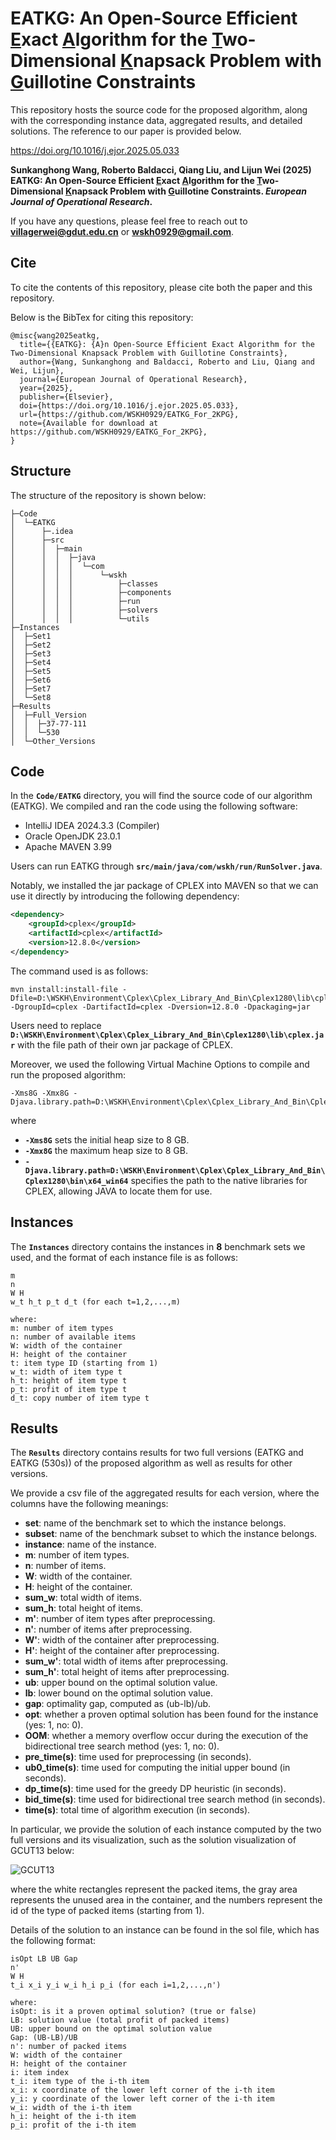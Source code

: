 # EATKG: An Open-Source Efficient <u>E</u>xact <u>A</u>lgorithm for the <u>T</u>wo-Dimensional <u>K</u>napsack Problem with <u>G</u>uillotine Constraints

This repository hosts the source code for the proposed algorithm, along with the corresponding instance data, aggregated results, and detailed solutions. The reference to our paper is provided below.

https://doi.org/10.1016/j.ejor.2025.05.033

**Sunkanghong Wang, Roberto Baldacci, Qiang Liu, and Lijun Wei (2025) EATKG: An Open-Source Efficient <u>E</u>xact <u>A</u>lgorithm for the <u>T</u>wo-Dimensional <u>K</u>napsack Problem with <u>G</u>uillotine Constraints. *European Journal of Operational Research*.**

If you have any questions, please feel free to reach out to **[villagerwei@gdut.edu.cn](mailto:villagerwei@gdut.edu.cn)** or **[wskh0929@gmail.com](mailto:wskh0929@gmail.com)**.

## Cite

To cite the contents of this repository, please cite both the paper and this repository.

Below is the BibTex for citing this repository:

```
@misc{wang2025eatkg,
  title={{EATKG}: {A}n Open-Source Efficient Exact Algorithm for the Two-Dimensional Knapsack Problem with Guillotine Constraints},
  author={Wang, Sunkanghong and Baldacci, Roberto and Liu, Qiang and Wei, Lijun},
  journal={European Journal of Operational Research},
  year={2025},
  publisher={Elsevier},
  doi={https://doi.org/10.1016/j.ejor.2025.05.033},
  url={https://github.com/WSKH0929/EATKG_For_2KPG},
  note={Available for download at https://github.com/WSKH0929/EATKG_For_2KPG},
}
```

## Structure

The structure of the repository is shown below:

```shell
├─Code
│  └─EATKG
│      ├─.idea
│      ├─src
│      │  ├─main
│      │  │  ├─java
│      │  │  │  └─com
│      │  │  │      └─wskh
│      │  │  │          ├─classes
│      │  │  │          ├─components
│      │  │  │          ├─run
│      │  │  │          ├─solvers
│      │  │  │          └─utils
├─Instances
│  ├─Set1
│  ├─Set2
│  ├─Set3
│  ├─Set4
│  ├─Set5
│  ├─Set6
│  ├─Set7
│  └─Set8
├─Results
│  ├─Full_Version
│  │  ├─37-77-111
│  │  └─530
│  └─Other_Versions
```

## Code

In the **`Code/EATKG`** directory, you will find the source code of our algorithm (EATKG). We compiled and ran the code using the following software:

- IntelliJ IDEA 2024.3.3 (Compiler)
- Oracle OpenJDK 23.0.1
- Apache MAVEN 3.99

Users can run EATKG through **`src/main/java/com/wskh/run/RunSolver.java`**.

Notably, we installed the jar package of CPLEX into MAVEN so that we can use it directly by introducing the following dependency:

```xml
<dependency>
    <groupId>cplex</groupId>
    <artifactId>cplex</artifactId>
    <version>12.8.0</version>
</dependency>
```

The command used is as follows:

```shell
mvn install:install-file -Dfile=D:\WSKH\Environment\Cplex\Cplex_Library_And_Bin\Cplex1280\lib\cplex.jar -DgroupId=cplex -DartifactId=cplex -Dversion=12.8.0 -Dpackaging=jar
```

Users need to replace **`D:\WSKH\Environment\Cplex\Cplex_Library_And_Bin\Cplex1280\lib\cplex.jar`** with the file path of their own jar package of CPLEX.

Moreover, we used the following Virtual Machine Options to compile and run the proposed algorithm:

```shell
-Xms8G -Xmx8G -Djava.library.path=D:\WSKH\Environment\Cplex\Cplex_Library_And_Bin\Cplex1280\bin\x64_win64
```

where

-  **`-Xms8G`** sets the initial heap size to 8 GB.
-  **`-Xmx8G`** the maximum heap size to 8 GB.
-  **`-Djava.library.path=D:\WSKH\Environment\Cplex\Cplex_Library_And_Bin\Cplex1280\bin\x64_win64`** specifies the path to the native libraries for CPLEX, allowing JAVA to locate them for use.

## Instances

The **`Instances`** directory contains the instances in **8** benchmark sets we used, and the format of each instance file is as follows:

```shell
m
n
W H
w_t h_t p_t d_t (for each t=1,2,...,m)

where:
m: number of item types
n: number of available items
W: width of the container
H: height of the container
t: item type ID (starting from 1)
w_t: width of item type t
h_t: height of item type t
p_t: profit of item type t
d_t: copy number of item type t
```

## Results

The **`Results`** directory contains results for two full versions (EATKG and EATKG (530s)) of the proposed algorithm as well as results for other versions.

We provide a csv file of the aggregated results for each version, where the columns have the following meanings:

- **set**: name of the benchmark set to which the instance belongs.
- **subset**: name of the benchmark subset to which the instance belongs.
- **instance**: name of the instance.
- **m**: number of item types.
- **n**: number of items.
- **W**: width of the container.
- **H**: height of the container.
- **sum_w**: total width of items.
- **sum_h**: total height of items.
- **m'**: number of item types after preprocessing.
- **n'**: number of items after preprocessing.
- **W'**: width of the container after preprocessing.
- **H'**: height of the container after preprocessing.
- **sum_w'**: total width of items after preprocessing.
- **sum_h'**: total height of items after preprocessing.
- **ub**: upper bound on the optimal solution value.
- **lb**: lower bound on the optimal solution value.
- **gap**: optimality gap, computed as (ub-lb)/ub.
- **opt**: whether a proven optimal solution has been found for the instance (yes: 1, no: 0).
- **OOM**: whether a memory overflow occur during the execution of the bidirectional tree search method (yes: 1, no: 0).
- **pre_time(s)**: time used for preprocessing (in seconds).
- **ub0_time(s)**: time used for computing the initial upper bound (in seconds).
- **dp_time(s)**: time used for the greedy DP heuristic (in seconds).
- **bid_time(s)**: time used for bidirectional tree search method (in seconds).
- **time(s)**: total time of algorithm execution (in seconds).

In particular, we provide the solution of each instance computed by the two full versions and its visualization, such as the solution visualization of GCUT13 below:

![GCUT13](https://picgo-wskh.oss-cn-guangzhou.aliyuncs.com/GCUT13.png)

where the white rectangles represent the packed items, the gray area represents the unused area in the container, and the numbers represent the id of the type of packed items (starting from 1).

Details of the solution to an instance can be found in the sol file, which has the following format:

```shell
isOpt LB UB Gap
n'
W H
t_i x_i y_i w_i h_i p_i (for each i=1,2,...,n')

where:
isOpt: is it a proven optimal solution? (true or false)
LB: solution value (total profit of packed items)
UB: upper bound on the optimal solution value
Gap: (UB-LB)/UB
n': number of packed items
W: width of the container
H: height of the container
i: item index
t_i: item type of the i-th item
x_i: x coordinate of the lower left corner of the i-th item
y_i: y coordinate of the lower left corner of the i-th item
w_i: width of the i-th item
h_i: height of the i-th item
p_i: profit of the i-th item
```
